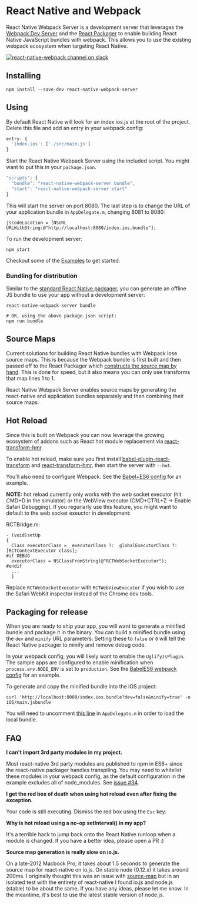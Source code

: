 # React Native and Webpack

React Native Webpack Server is a development server that leverages the [Webpack Dev Server](https://github.com/webpack/webpack-dev-server) and the [React Packager](https://github.com/facebook/react-native/tree/master/packager) to enable building React Native JavaScript bundles with webpack. This allows you to use the existing webpack ecosystem when targeting React Native.

[![react-native-webpack channel on slack](https://img.shields.io/badge/slack-react--native--webpack%40reactiflux-61DAFB.svg?style=flat-square)](http://www.reactiflux.com)

## Installing

```shell
npm install --save-dev react-native-webpack-server
```

## Using

By default React Native will look for an index.ios.js at the root of the project. Delete this file and add an entry in your webpack config:

```js
entry: {
  'index.ios': ['./src/main.js']
}
```

Start the React Native Webpack Server using the included script. You might want to put this in your `package.json`.

```js
"scripts": {
  "bundle": "react-native-webpack-server bundle",
  "start": "react-native-webpack-server start"
}
```

This will start the server on port 8080. The last step is to change the URL of your application bundle in `AppDelegate.m`, changing 8081 to 8080:

```objc
jsCodeLocation = [NSURL URLWithString:@"http://localhost:8080/index.ios.bundle"];
```

To run the development server:

```shell
npm start
```

Checkout some of the [Examples](/Examples) to get started.

### Bundling for distribution

Similar to the [standard React Native packager](https://facebook.github.io/react-native/docs/running-on-device-ios.html#using-offline-bundle), you can generate an offline JS bundle to use your app without a development server:

```shell
react-native-webpack-server bundle

# OR, using the above package.json script:
npm run bundle
```

## Source Maps

Current solutions for building React Native bundles with Webpack lose source maps. This is because the Webpack bundle is first built and then passed off to the React Packager which [constructs the source map by hand](https://github.com/facebook/react-native/blob/master/packager/react-packager/src/Packager/Package.js#L149). This is done for speed, but it also means you can only use transforms that map lines 1 to 1.

React Native Webpack Server enables source maps by generating the react-native and application bundles separately and then combining their source maps.

## Hot Reload

Since this is built on Webpack you can now leverage the growing ecosystem of addons such as React hot module replacement via [react-transform-hmr](https://github.com/gaearon/react-transform-hmr).

To enable hot reload, make sure you first install [babel-plugin-react-transform](https://github.com/gaearon/babel-plugin-react-transform) and [react-transform-hmr](https://github.com/gaearon/react-transform-hmr), then start the server with `--hot`.

You'll also need to configure Webpack. See the [Babel+ES6 config](https://github.com/mjohnston/react-native-webpack-server/blob/master/Examples/BabelES6/webpack.config.js) for an example.

**NOTE:** hot reload currently only works with the web socket executor (hit CMD+D in the simulator) or the WebView executor (CMD+CTRL+Z -> Enable Safari Debugging). If you regurlarly use this feature, you might want to default to the web socket exeuctor in development:

RCTBridge.m:
```objc
- (void)setUp
{
  Class executorClass = _executorClass ?: _globalExecutorClass ?: [RCTContextExecutor class];
#if DEBUG
  executorClass = NSClassFromString(@"RCTWebSocketExecutor");
#endif
  ...
  }
```

Replace `RCTWebSocketExecutor` with `RCTWebViewExecutor` if you wish to use the Safari WebKit inspector instead of the Chrome dev tools.

## Packaging for release

When you are ready to ship your app, you will want to generate a minified bundle and package it in the binary. You can build a minified bundle using the `dev` and `minify` URL parameters. Setting these to `false` or `0` will tell the React Native packager to minify and remove debug code.

In your webpack config, you will likely want to enable the `UglifyJsPlugin`. The sample apps are configured to enable minification when `process.env.NODE_ENV` is set to `production`. See the [BabelES6 webpack config](https://github.com/mjohnston/react-native-webpack-server/blob/master/Examples/BabelES6/webpack.config.js#L41) for an example.

To generate and copy the minified bundle into the iOS project:

```shell
curl 'http://localhost:8080/index.ios.bundle?dev=false&minify=true' -o iOS/main.jsbundle
```

You will need to uncomment [this line](https://github.com/mjohnston/react-native-webpack-server/blob/master/Examples/BabelES6/iOS/AppDelegate.m#L37) in `AppDelegate.m` in order to load the local bundle.

## FAQ

**I can't import 3rd party modules in my project.**

Most react-native 3rd party modules are published to npm in ES6+ since the react-native packager handles transpiling. You may need to whitelist these modules in your webpack config, as the default configuration in the example excludes all of node_modules. See [issue #34](https://github.com/mjohnston/react-native-webpack-server/issues/34).

**I get the red box of death when using hot reload even after fixing the exception.**

Your code is still executing. Dismiss the red box using the `Esc` key.

**Why is hot reload using a no-op setInterval() in my app?**

It's a terrible hack to jump back onto the React Native runloop when a module is changed. If you have a better idea, please open a PR :)

**Source map generation is really slow on io.js.**

On a late-2012 Macbook Pro, it takes about 1.5 seconds to generate the source map for react-native on io.js. On stable node (0.12.x) it takes around 200ms. I originally thought this was an issue with [source-map](https://github.com/mozilla/source-map) but in an isolated test with the entirety of react-native I found io.js and node.js (stable) to be about the same. If you have any ideas, please let me know. In the meantime, it's best to use the latest stable version of node.js.
